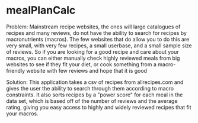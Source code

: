 # mealPlanCalc

Problem:
Mainstream recipe websites, the ones will large catalogues of recipes and many reviews, do not have the ability to search for recipes by macronutrients (macros). The few websites that do allow you to do this are very small, 
with very few recipes, a small userbase, and a small sample size of reviews. So if you are looking for a good recipe and care about your macros, you can either manually check highly reviewed meals from big websites to
see if they fit your diet, or cook something from a macro-friendly website with few reviews and hope that it is good

Solution:
This application takes a csv of recipes from allrecipes.com and gives the user the ability to search through them according to macro constraints. It also sorts recipes by a "power score" for each meal in the data set,
which is based off of the number of reviews and the average rating, giving you easy access to highly and widely reviewed recipes that fit your macros.
